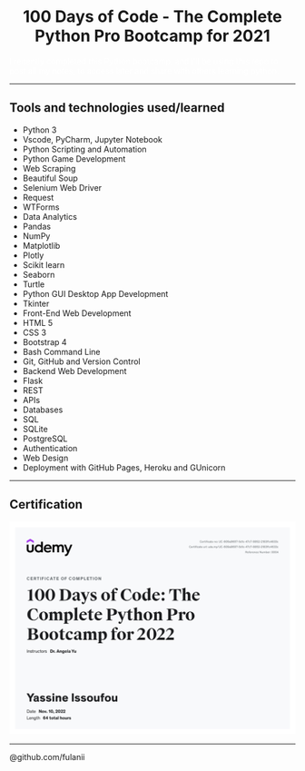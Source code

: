

<h1 align="center" <a href="https://www.udemy.com/course/100-days-of-code/">  100 Days of Code - The Complete Python Pro Bootcamp for 2021 </a> </h1>

<p style="color: white;">
    I recently completed this Python bootcamp, and i'll be using this repo to post all my notes, to access later and share with others learning python.
</p>

---
## Tools and technologies used/learned
- Python 3
- Vscode, PyCharm, Jupyter Notebook
- Python Scripting and Automation
- Python Game Development
- Web Scraping
- Beautiful Soup
- Selenium Web Driver
- Request
- WTForms
- Data Analytics
- Pandas
- NumPy
- Matplotlib
- Plotly
- Scikit learn
- Seaborn
- Turtle
- Python GUI Desktop App Development
- Tkinter
- Front-End Web Development
- HTML 5
- CSS 3
- Bootstrap 4
- Bash Command Line
- Git, GitHub and Version Control
- Backend Web Development
- Flask
- REST
- APIs
- Databases
- SQL
- SQLite
- PostgreSQL
- Authentication
- Web Design
- Deployment with GitHub Pages, Heroku and GUnicorn

---
## Certification
![certification image](certification.jpeg)

---
@github.com/fulanii